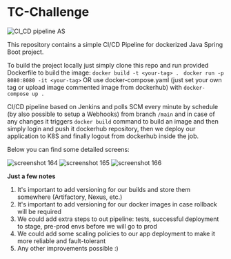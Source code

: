 # TC-Challenge
![CI_CD pipeline AS](https://user-images.githubusercontent.com/86925275/225771390-895ce56d-2e41-48ff-9453-978e75d55c3a.jpeg)

This repository contains a simple CI/CD Pipeline for dockerized Java Spring Boot project. 

To build the project locally just simply clone this repo and run provided Dockerfile to build the image:
`docker build -t <your-tag> . `
`docker run -p 8080:8080 -it <your-tag>`
OR use docker-compose.yaml (just set your own tag or upload image commented image from dockerhub) with `docker-compose up .`
  
CI/CD pipeline based on Jenkins and polls SCM every minute by schedule (by also possible to setup a Webhooks) from branch `/main` and in case of  any changes it triggers `docker build` command to build an image and then simply login and push it dockerhub repository, then we deploy our application to K8S and finally logout from dockerhub inside the job.

Below you can find some detailed screens:


![screenshot 164](https://user-images.githubusercontent.com/86925275/225774186-c80dd1b2-62ec-41de-8f5e-967c7af165a5.jpg)
![screenshot 165](https://user-images.githubusercontent.com/86925275/225774195-5fa93b07-417f-4284-88c4-645bc35cdc23.jpg)
![screenshot 166](https://user-images.githubusercontent.com/86925275/225774293-7975f31d-f0e4-4d59-bc9e-093ba08af032.jpg)

**Just a few notes**
1. It's important to add versioning for our builds and store them somewhere (Artifactory, Nexus, etc.)
2. It's important to add versioning for our docker images in case rollback will be required
3. We could add extra steps to out pipeline: tests, successful deployment to stage, pre-prod envs before we will go to prod
4. We could add some scaling policies to our app deployment to make it more reliable and fault-tolerant
5. Any other improvements possible :)
